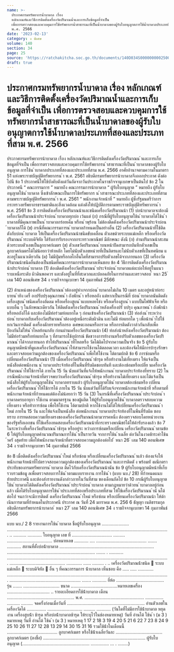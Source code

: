 ```yaml
---
name: >-
  ประกาศกรมทรัพยากรน้ำบาดาล เรื่อง
  หลักเกณฑ์และวิธีการติดตั้งเครื่องวัดปริมาณน้ำและการเก็บข้อมูลที่จำเป็น
  เพื่อการตรวจสอบและควบคุมการใช้ทรัพยากรน้ำสาธารณะที่เป็นน้ำบาดาลของผู้รับใบอนุญาตการใช้น้ำบาดาลประเภทที่สองและประเภทที่สาม
  พ.ศ. 2566
date: '2023-02-13'
category: ง พิเศษ
volume: 140
section: 34
page: 25
source: 'https://ratchakitcha.soc.go.th/documents/140D034S0000000002500.pdf'
draft: true
---
```


# ประกาศกรมทรัพยากรน้ำบาดาล เรื่อง หลักเกณฑ์และวิธีการติดตั้งเครื่องวัดปริมาณน้ำและการเก็บข้อมูลที่จำเป็น เพื่อการตรวจสอบและควบคุมการใช้ทรัพยากรน้ำสาธารณะที่เป็นน้ำบาดาลของผู้รับใบอนุญาตการใช้น้ำบาดาลประเภทที่สองและประเภทที่สาม พ.ศ. 2566

ประกาศกรมทรัพยากรน้าบาดาล เรื่อง หลักเกณฑ์และวิธีการติดตังเครื่องวัดปริมาณน ้าและการเก็บข้อมูลที่จ้าเป็น เพื่อการตรวจสอบและควบคุมการใช้ทรัพยากรน ้าสาธารณะที่เป็นน ้าบาดาลของผู้รับใบอนุญาต การใช้น ้าบาดาลประเภทที่สองและประเภทที่สาม พ.ศ. 2566 อาศัยอ้านาจตามความในมาตรา 51 แห่งพระราชบัญญัติทรัพยากรน ้า พ.ศ. 2561 อธิบดีกรมทรัพยากรน้าบาดาลจึงออกประกาศ ดังต่อไปนี ข้อ 1 ประกาศนีให้ใช้บังคับตังแต่วันถัดจากวันประกาศในราชกิจจานุเบกษาเป็นต้นไป ข้อ 2 ในประกาศนี “ คณะกรรมการ ” หมายถึง คณะกรรมการน้าบาดาล “ ผู้รับใบอนุญาต ” หมายถึง ผู้รับใบอนุญาตใช้น ้าบาดาล ซึ่งเข้าลักษณะเป็นการใช้ทรัพยากร น ้าสาธารณะประเภทที่สองและประเภทที่สาม ตามพระราชบัญญัติทรัพยากรน ้า พ.ศ. 2561 “ พนักงานเจ้าหน้าที่ ” หมายถึง ผู้ซึ่งรัฐมนตรีว่าการกระทรวงทรัพยากรธรรมชาติและสิ่งแวดล้อม แต่งตังให้ปฏิบัติการตามพระราชบัญญัติทรัพยากรน ้า พ.ศ. 2561 ข้อ 3 การติดตังเครื่องวัดปริมาณน้าและชนิดเครื่องวัดปริมาณน้า (1) บ่อน้าบาดาลจะต้องมีเครื่องวัดปริมาณน้าประจ้าบ่อน ้าบาดาลทุกบ่อ เว้นแต่ (ก) กรณีที่ผู้รับใบอนุญาตใช้น ้าบาดาลได้ใช้น ้าบาดาลที่มีคุณภาพเป็นน ้าบาดาลกร่อยเค็ม หรือน ้าพุร้อน ไม่ต้องติดตังเครื่องวัดปริมาณน้าประจ้าบ่อน ้าบาดาลก็ได้ (ข) กรณีที่คณะกรรมการน ้าบาดาลก้าหนดเป็นอย่างอื่น (2) เครื่องวัดปริมาณน้าที่ใช้ติดตังกับบ่อน ้าบาดาล ให้เป็นเครื่องวัดปริมาณน้าชนิดขับเคลื่อน ตัวเลขด้วยระบบแม่เหล็ก หรือเครื่องวัดปริมาณน ้าระบบดิจิทัล ได้รับการรับรองจากกระทรวงพาณิชย์ มีลักษณะ ดังนี (ก) อ่านปริมาณน้าสะสมด้วยระบบตัวเลขเป็นลูกบาศก์เมตร (ข) ตัวเลขวัดปริมาณน ้าบนหน้าปัดสามารถบันทึกตัวเลขเป็นลูกบาศก์เมตรได้ไม่น้อยกว่าห้าหลัก โดยไม่นับตัวเลขหน่วยที่เป็นลิตรและไม่นับตัวเลขที่เป็นทศนิยม แ ละอยู่ในแนวเดียวกัน (ค) ไม่มีปุ่มหรือกลไกอื่นใดที่สามารถปรับตัวเลขได้จากภายนอก (3) เครื่องวัดปริมาณน้าชนิดอื่นต้องเป็นชนิดที่คณะกรรมการน้าบาดาลเห็นชอบ ข้อ 4 วิธีการติดตังเครื่องวัดปริมาณน้าประจ้าบ่อน ้าบาดาล (1) ต้องติดตังเครื่องวัดปริมาณน ้าประจ้าบ่อน ้าบาดาลแต่ละบ่อให้อยู่ในแนวราบเหนือระดับ ผิวดินพอควร และตังอยู่ในที่ที่สะดวกและปลอดภัยในการอ่านและตรวจสอบ ้ หนา 25 ่ เลม 140 ตอนพิเศษ 34 ง ราชกิจจานุเบกษา 14 กุมภาพันธ์ 2566

(2) ต้าแหน่งของเครื่องวัดปริมาณน ้าต้องอยู่ห่างจากบ่อน ้าบาดาลไม่เกิน 10 เมตร และอยู่หน้าท่อระบายน ้าทิง เครื่ องปรับปรุงคุณภาพน ้า ถังพักน ้า หรือหอถัง แต่หากเป็นกรณีที่ บ่อน ้าบาดาลนันติดตังเครื่องสูบน ้าชนิดเครื่องอัดลม หรือเครื่องสูบน ้าแบบหอยโข่ง หรือเครื่องสูบน ้า แบบปั้มไฟฟ้าเจ็ท หรือแบบอื่น ๆ ในลักษณะเดียวกัน ให้ติดตังเครื่องวัดปริมาณน ้าหลังเครื่องปรั บปรุง คุณภาพน ้า ถังพักน้า หรือหอถังก็ได้ และต้องไม่มีท่อร่วมท่อแยกใด ๆ ก่อนเข้าเครื่องวัดปริมาณน้า (3) ท่อส่งน ้าระหว่างบ่อน ้าบาดาลกับเครื่องวัดปริมาณน ้าต้องอยู่เหนือระดับผิวดิน และไม่มี ท่อแยกใด ๆ เพื่อน้าน ้าไปใช้ ยกเว้นการติดตั งเครื่องดักทรายหรือกรอ งเศษตะกอนหรือกรวด หรือการติดตังวาล์วกันกลับเพื่อป้องกันไม่ให้น ้าไหลย้อนกลับ ก่อนผ่านเครื่องวัดปริมาณน้า (4) ท่อส่งน้าหลังเครื่องวัดปริมาณน้า ต้องไม่มีท่อร่วมหรือท่อแยกใด ๆ ที่สามารถใช้อุปกรณ์ ขัดขวางการท้างานหรือปรับตัวเลขของเครื่องวัดปริมาณน ้าได้จากภายนอก ท้าให้ปริมาณน ้าที่ไหลหรือ วัดได้ผิดไปจากความเป็นจริง ข้อ 5 ผู้รับใบอนุญาตมีหน้าที่ดูแลเครื่องวัดปริมาณน ้าให้สามารถใช้งานได้ตลอดเวลา และต้องจัดให้มีการบ้ารุงรักษาและตรวจสอบควำมถูกต้องของเครื่องวัดปริมาณน ้าเพื่อให้ใช้งาน ได้ตามปกติ ข้อ 6 การซ่อมหรือเปลี่ยนเครื่องวัดปริมาณน้า (1) เมื่อเครื่องวัดปริมาณน ้าช้ารุด หรือท้างานไม่เที่ยงตรง ให้แจ้งเป็นหนังสือต่อพนักงาน น ้าบาดาลประจ้าท้องที่ในพืนที่รับผิดชอบทันที และต้องซ่อมหรือเปลี่ย นเครื่องวัดปริมาณน ้าให้ใช้การได้ ภายใน 15 วัน นับแต่วันที่แจ้งให้พนักงานน ้าบาดาลประจ้าท้องที่ทราบ (2) ในกรณีพนักงานเจ้าหน้าที่ตรวจพบว่าเครื่องวัดปริมาณน ้าช้ารุด หรือท้างานไม่เที่ยงตรง และได้แจ้งเป็นหนังสือให้ผู้รับใบอนุญาตใช้น ้าบาดาลทราบแล้ว ผู้รับใบอนุญาตใช้น ้าบาดาลต้องซ่อมหรือ เปลี่ยนเครื่องวัดปริมาณน ้าให้ใช้การได้ ภายใน 15 วัน นับแต่วันที่ได้รับแจ้งจากพนักงานเจ้าหน้าที่ หรือตามที่พนักงานเจ้าหน้าที่ก้าหนดแต่ต้องไม่น้อยกว่า 15 วัน (3) ในกรณีที่เครื่องวัดปริมาณน ้าประจ้าบ่อน ้าบาดาลครบอายุกา รใช้งาน ตามมาตรฐาน ของผู้ผลิต ให้ผู้รับใบอนุญาตใช้น ้าบาดาลตรวจสอบความเที่ยงตรง หรือท้าการซ่อม เพื่อให้ใช้งาน ได้ตามปกติ หากใช้งานไม่ได้ให้เปลี่ยนเครื่องวัดปริมาณน ้าใหม่ ภายใน 15 วัน และให้แจ้งเป็นหนังสือ ต่อพนักงานน ้าบาดาลประจ้าท้องที่ในพืนที่รับผิด ชอบทราบ การทดสอบความเที่ยงตรงของเครื่องวัดปริมาณน้าตามวรรคหนึ่ง ต้องตรวจสอบโดยหน่วยงาน ของรัฐหรือเอกชน ที่ใช้เครื่องทดสอบเครื่องวัดปริมาณน้าที่กระทรวงพาณิชย์ได้ให้ค้ารับรองแล้ว ข้อ 7 ในระหว่างที่เครื่องวัดปริมาณน ้าช้ารุด หรืออยู่ระ หว่างการซ่อมหรือเปลี่ยน เครื่องวัดปริมาณน ้าตามข้อ 6 ให้ผู้รับใบอนุญาตค้านวณปริมาณการใช้น ้าเป็นรายวัน จากการใช้น ้าเฉลี่ย ต่อวันในงวดช้าระค่าใช้น ้าครั งสุดท้าย เพื่อให้พนักงานเจ้าหน้าที่ตรวจสอบความถูกต้องต่อไป ้ หนา 26 ่ เลม 140 ตอนพิเศษ 34 ง ราชกิจจานุเบกษา 14 กุมภาพันธ์ 2566

ข้อ 8 เมื่อติดตังเครื่องวัดปริมาณน ้าใหม่ หรือซ่อม หรือเปลี่ยนเครื่องวัดปริมาณน ้าแล้ว ต้องแจ้งให้พนักงานเจ้าหน้าที่ไปตรวจสอบความถูกต้องของเครื่องวัดปริมาณน ้าและการติดตั ง พร้อมทั งผนึกตราประทับของกรมทรัพยากรน ้าบาดาล ติดไว้กับเครื่องวัดปริมาณน้านัน ข้อ 9 ผู้รับใบอนุญาตมีหน้าที่เก็บรวบรวมข้อมู ลเพื่อตรวจสอบการใช้น ้าตามแบบรายงาน การใช้น ้า (แบบ นบ./ 28) ที่ก้าหนดแนบท้ายประกาศนี และต้องส่งรายงานดังกล่าวภายในวันที่สาม ของเดือนถัดไป ข้อ 10 กรณีผู้รับใบอนุญาตใช้น ้าบาดาลได้ติดตังเครื่องวัดปริมาณน ้าประจ้าบ่อน ้าบาดาล ตามกฎหมายว่าด้วยน ้าบาดาลอยู่ก่อนแล้ว เมื่อได้รับใบอนุญาตการใช้น ้าประเภทที่สองหรือประเภทที่สาม ให้ใช้เครื่องวัดปริมาณน ้านั นได้ต่อไป จนกว่าจะมีการติดตั งเครื่องวัดปริมาณน ้าใหม่ หรือซ่อม หรือเปลี่ยนเครื่องวัดปริมาณน้า ให้ด้าเนินการตามที่ก้าหนดในประกาศนี ประกาศ ณ วันที่ 24 มกราคม พ.ศ. 256 6 ธัญญา เนติธรรมกุล อธิบดีกรมทรัพยากรน้าบาดาล ้ หนา 27 ่ เลม 140 ตอนพิเศษ 34 ง ราชกิจจานุเบกษา 14 กุมภาพันธ์ 2566

แบบ นบ./ 2 8 รายงานการใช้น ้าบาดาล ชื่อผู้รับใบอนุญาต ..................... ............................................................................................................................. .. .......... ........... ใบอนุญาต เลข ที่ ............................... ......... ................................... บ่อหมายเลข ........... .... ....................................... ....... ........... สถานที่ตั้งบ่อน้้าบาดาล ......................................................................... .................................................................... ....... . ........... ............................................................................................................................. ........................................... ............ ...... ......... . .. เครื่องวัดปริมาณน้้าชนิด  ระบบแม่เหล็ก  ระบบดิจิทัล  อื่น ๆ ที่คณะกรรมการ น้้าบาดาล เห็นชอบ คือ ..... ..... ............ ............................................................................................................................. ....................................................... ....... ........... ยี่ห้อ ..................................... รุ่น ....... ............................ ขนาด ....................................หมายเลขเครื่อง ................................. .. รายละเอียดการใช้น้้าบาดาล เดือน .................................................... พ.ศ. .............................................. .............. .......... ......... จดครั้งก่อนเมื่อวันที่ ............................................................ อ่านตัวเลขในเครื่องวัดได้ ............... ........................... ......... ........... (วันใดที่ไม่มีการใช้น้้าบาดาล หยุดงาน เครื่องสูบน้้า ช้ารุด หรือบ่อน้้าบาดาลช้ารุด ให้ระบุไว้ในช่องหมายเหตุ) วันที่ อ่านได้ ใช้น ้า (ม 3 ) หมายเหตุ วันที่ อ่านได้ ใช้น ้า (ม 3 ) หมายเหตุ 1 17 2 18 3 19 4 20 5 21 6 22 7 23 8 24 9 25 10 26 11 27 12 28 13 29 14 30 15 31 16 รวมใช้น้้าในเดือนนี้ ....................................... ลูกบาศก์เมตร หรือใช้น้้าเฉลี่ยวันละ .................................... ลูกบาศก์เมตร (ลงชื่อ) ............................................................................... ผู้รับใบอนุญาต (.................................................... .............. ... . ........)
